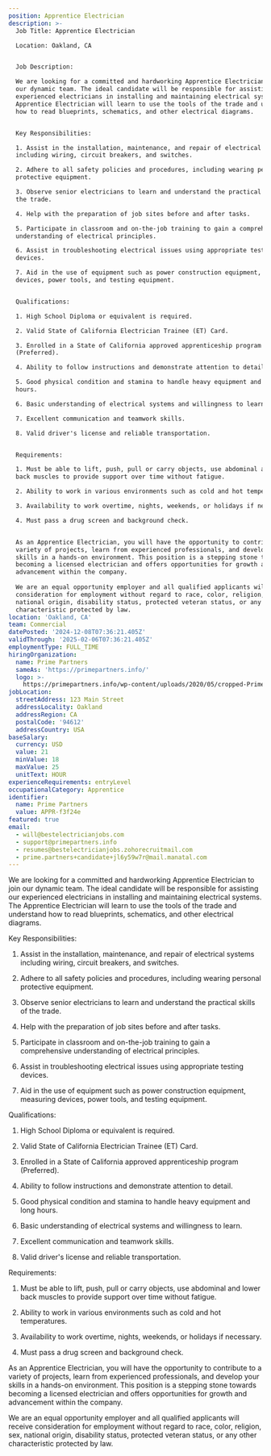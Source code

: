 ```yaml
---
position: Apprentice Electrician
description: >-
  Job Title: Apprentice Electrician

  Location: Oakland, CA


  Job Description:

  We are looking for a committed and hardworking Apprentice Electrician to join
  our dynamic team. The ideal candidate will be responsible for assisting our
  experienced electricians in installing and maintaining electrical systems. The
  Apprentice Electrician will learn to use the tools of the trade and understand
  how to read blueprints, schematics, and other electrical diagrams. 


  Key Responsibilities:

  1. Assist in the installation, maintenance, and repair of electrical systems
  including wiring, circuit breakers, and switches.

  2. Adhere to all safety policies and procedures, including wearing personal
  protective equipment.

  3. Observe senior electricians to learn and understand the practical skills of
  the trade.

  4. Help with the preparation of job sites before and after tasks.

  5. Participate in classroom and on-the-job training to gain a comprehensive
  understanding of electrical principles.

  6. Assist in troubleshooting electrical issues using appropriate testing
  devices.

  7. Aid in the use of equipment such as power construction equipment, measuring
  devices, power tools, and testing equipment.


  Qualifications:

  1. High School Diploma or equivalent is required.

  2. Valid State of California Electrician Trainee (ET) Card.

  3. Enrolled in a State of California approved apprenticeship program
  (Preferred).

  4. Ability to follow instructions and demonstrate attention to detail.

  5. Good physical condition and stamina to handle heavy equipment and long
  hours.

  6. Basic understanding of electrical systems and willingness to learn.

  7. Excellent communication and teamwork skills.

  8. Valid driver's license and reliable transportation.


  Requirements:

  1. Must be able to lift, push, pull or carry objects, use abdominal and lower
  back muscles to provide support over time without fatigue.

  2. Ability to work in various environments such as cold and hot temperatures.

  3. Availability to work overtime, nights, weekends, or holidays if necessary.

  4. Must pass a drug screen and background check.


  As an Apprentice Electrician, you will have the opportunity to contribute to a
  variety of projects, learn from experienced professionals, and develop your
  skills in a hands-on environment. This position is a stepping stone towards
  becoming a licensed electrician and offers opportunities for growth and
  advancement within the company.
   
  We are an equal opportunity employer and all qualified applicants will receive
  consideration for employment without regard to race, color, religion, sex,
  national origin, disability status, protected veteran status, or any other
  characteristic protected by law.
location: 'Oakland, CA'
team: Commercial
datePosted: '2024-12-08T07:36:21.405Z'
validThrough: '2025-02-06T07:36:21.405Z'
employmentType: FULL_TIME
hiringOrganization:
  name: Prime Partners
  sameAs: 'https://primepartners.info/'
  logo: >-
    https://primepartners.info/wp-content/uploads/2020/05/cropped-Prime-Partners-Logo-NO-BG-1-1.png
jobLocation:
  streetAddress: 123 Main Street
  addressLocality: Oakland
  addressRegion: CA
  postalCode: '94612'
  addressCountry: USA
baseSalary:
  currency: USD
  value: 21
  minValue: 18
  maxValue: 25
  unitText: HOUR
experienceRequirements: entryLevel
occupationalCategory: Apprentice
identifier:
  name: Prime Partners
  value: APPR-f3f24e
featured: true
email:
  - will@bestelectricianjobs.com
  - support@primepartners.info
  - resumes@bestelectricianjobs.zohorecruitmail.com
  - prime.partners+candidate+jl6y59w7r@mail.manatal.com
---
```


We are looking for a committed and hardworking Apprentice Electrician to join
  our dynamic team. The ideal candidate will be responsible for assisting our
  experienced electricians in installing and maintaining electrical systems. The
  Apprentice Electrician will learn to use the tools of the trade and understand
  how to read blueprints, schematics, and other electrical diagrams. 


  Key Responsibilities:

  1. Assist in the installation, maintenance, and repair of electrical systems
  including wiring, circuit breakers, and switches.

  2. Adhere to all safety policies and procedures, including wearing personal
  protective equipment.

  3. Observe senior electricians to learn and understand the practical skills of
  the trade.

  4. Help with the preparation of job sites before and after tasks.

  5. Participate in classroom and on-the-job training to gain a comprehensive
  understanding of electrical principles.

  6. Assist in troubleshooting electrical issues using appropriate testing
  devices.

  7. Aid in the use of equipment such as power construction equipment, measuring
  devices, power tools, and testing equipment.


  Qualifications:

  1. High School Diploma or equivalent is required.

  2. Valid State of California Electrician Trainee (ET) Card.

  3. Enrolled in a State of California approved apprenticeship program
  (Preferred).

  4. Ability to follow instructions and demonstrate attention to detail.

  5. Good physical condition and stamina to handle heavy equipment and long
  hours.

  6. Basic understanding of electrical systems and willingness to learn.

  7. Excellent communication and teamwork skills.

  8. Valid driver's license and reliable transportation.


  Requirements:

  1. Must be able to lift, push, pull or carry objects, use abdominal and lower
  back muscles to provide support over time without fatigue.

  2. Ability to work in various environments such as cold and hot temperatures.

  3. Availability to work overtime, nights, weekends, or holidays if necessary.

  4. Must pass a drug screen and background check.


  As an Apprentice Electrician, you will have the opportunity to contribute to a
  variety of projects, learn from experienced professionals, and develop your
  skills in a hands-on environment. This position is a stepping stone towards
  becoming a licensed electrician and offers opportunities for growth and
  advancement within the company.
   
  We are an equal opportunity employer and all qualified applicants will receive
  consideration for employment without regard to race, color, religion, sex,
  national origin, disability status, protected veteran status, or any other
  characteristic protected by law.